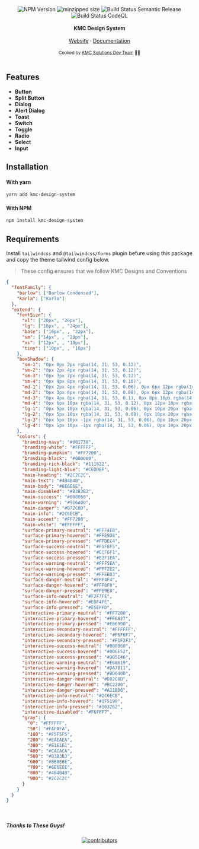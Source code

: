 <div align="center">
<img src="https://badgen.net/npm/v/kmc-design-system" alt="NPM Version" />
<img src="https://img.shields.io/bundlephobia/min/kmc-design-system" alt="minzipped size"/>
<img src="https://github.com/kmcwebdev/kmc-design-system/actions/workflows/publish.yml/badge.svg" alt="Build Status Semantic Release" />
<img src="https://github.com/kmcwebdev/kmc-design-system/actions/workflows/codeql.yml/badge.svg" alt="Build Status CodeQL" />
</a>
</div>
<br />
<div align="center"><strong>KMC Design System</strong></div>
<br />
<div align="center">
<a href="https://kmc.solutions/">Website</a> 
<span> · </span>
<a href="">Documentation</a> 
</div>

<br />
<div align="center">
  <sub>Cooked by <a href="https://github.com/kmcwebdev">KMC Solutions Dev Team</a> 👨‍🍳</sub>
</div>

<br />

## Features

- **Button**
- **Split Button**
- **Dialog**
- **Alert Dialog**
- **Toast**
- **Switch**
- **Toggle**
- **Radio**
- **Select**
- **Input**

## Installation

#### With yarn

```sh
yarn add kmc-design-system
```

#### With NPM

```sh
npm install kmc-design-system
```

## Requirements

Install `tailwindcss` and `@tailwindcss/forms` plugin befure using this package and copy the theme tailwind config below.

> These config ensures that we follow KMC Designs and Conventions

```json
{
  "fontFamily": {
    "barlow": ["Barlow Condensed"],
    "karla": ["Karla"]
  },
  "extend": {
    "fontSize": {
      "xl": ["20px", "26px"],
      "lg": ["18px", , "24px"],
      "base": ["16px", , "22px"],
      "sm": ["14px", , "20px"],
      "xs": ["12px", , "18px"],
      "tiny": ["10px", , "16px"]
    },
    "boxShadow": {
      "sm-1": "0px 0px 2px rgba(14, 31, 53, 0.12)",
      "sm-2": "0px 2px 4px rgba(14, 31, 53, 0.12)",
      "sm-3": "0px 3px 7px rgba(14, 31, 53, 0.12)",
      "sm-4": "0px 4px 8px rgba(14, 31, 53, 0.16)",
      "md-1": "0px 2px 4px rgba(14, 31, 53, 0.06), 0px 6px 12px rgba(14, 31, 53, 0.08), 0px 12px 20px rgba(14, 31, 53, 0.06)",
      "md-2": "0px 3px 6px rgba(14, 31, 53, 0.08), 0px 6px 12px rgba(14, 31, 53, 0.12), 0px 14px 24px rgba(14, 31, 53, 0.08)",
      "md-3": "0px 4px 8px rgba(14, 31, 53, 0.1), 0px 8px 16px rgba(14, 31, 53, 0.16), 0px 16px 28px -1px rgba(14, 31, 53, 0.1)",
      "md-4": "0px 6px 10px rgba(14, 31, 53, 0.12), 0px 12px 18px rgba(14, 31, 53, 0.2), 0px 20px 40px -1px rgba(14, 31, 53, 0.12)",
      "lg-1": "0px 5px 10px rgba(14, 31, 53, 0.06), 0px 10px 20px rgba(14, 31, 53, 0.12), 0px 16px 24px -1px rgba(14, 31, 53, 0.12), 0px 20px 38px -2px rgba(14, 31, 53, 0.06)",
      "lg-2": "0px 5px 10px rgba(14, 31, 53, 0.08), 0px 10px 20px rgba(14, 31, 53, 0.16), 0px 24px 32px -1px rgba(14, 31, 53, 0.16), 0px 32px 64px -2px rgba(14, 31, 53, 0.08)",
      "lg-3": "0px 5px 10px -1px rgba(14, 31, 53, 0.06), 0px 10px 20px -2px rgba(14, 31, 53, 0.1), 0px 16px 32px -3px rgba(14, 31, 53, 0.12), 0px 32px 64px -4px rgba(14, 31, 53, 0.14), 0px 40px 72px -5px rgba(14, 31, 53, 0.24)",
      "lg-4": "0px 5px 10px -1px rgba(14, 31, 53, 0.06), 0px 10px 20px -2px rgba(14, 31, 53, 0.1), 0px 16px 32px -3px rgba(14, 31, 53, 0.12), 0px 32px 64px -4px rgba(14, 31, 53, 0.14), 0px 56px 84px -5px rgba(14, 31, 53, 0.32)"
    },
    "colors": {
      "branding-navy": "#001738",
      "branding-white": "#FFFFFF",
      "branding-pumpkin": "#FF7200",
      "branding-black": "#000000",
      "branding-rich-black": "#111622",
      "branding-light-blue": "#CEDDEF",
      "main-heading": "#2C2C2C",
      "main-text": "#4B4B4B",
      "main-body": "#6E6E6E",
      "main-disabled": "#B3B3B3",
      "main-success": "#008060",
      "main-warning": "#916A00",
      "main-danger": "#D72C0D",
      "main-info": "#2C6ECB",
      "main-accent": "#FF7200",
      "main-white": "#FFFFFF",
      "surface-primary-neutral": "#FFF4EB",
      "surface-primary-hovered": "#FFE9D8",
      "surface-primary-pressed": "#FFDEC4",
      "surface-success-neutral": "#F1F8F5",
      "surface-success-hovered": "#ECF6F1",
      "surface-success-pressed": "#E2F1EA",
      "surface-warning-neutral": "#FFF5EA",
      "surface-warning-hovered": "#FFF2E2",
      "surface-warning-pressed": "#FFEBD3",
      "surface-danger-neutral": "#FFF4F4",
      "surface-danger-hovered": "#FFF0F0",
      "surface-danger-pressed": "#FFE9E8",
      "surface-info-neutral": "#F2F7FE",
      "surface-info-hovered": "#EDF4FE",
      "surface-info-pressed": "#E5EFFD",
      "interactive-primary-neutral": "#FF7200",
      "interactive-primary-hovered": "#FF8827",
      "interactive-primary-pressed": "#EB6900",
      "interactive-secondary-neutral": "#FFFFFF",
      "interactive-secondary-hovered": "#F6F6F7",
      "interactive-secondary-pressed": "#F1F2F3",
      "interactive-success-neutral": "#008060",
      "interactive-success-hovered": "#006E52",
      "interactive-success-pressed": "#005E46",
      "interactive-warning-neutral": "#E68619",
      "interactive-warning-hovered": "#DA7B11",
      "interactive-warning-pressed": "#BD640D",
      "interactive-danger-neutral": "#D82C0D",
      "interactive-danger-hovered": "#BC2200",
      "interactive-danger-pressed": "#A21B00",
      "interactive-info-neutral": "#2C6ECB",
      "interactive-info-hovered": "#1F5199",
      "interactive-info-pressed": "#103262",
      "interactive-disabled": "#F6F6F7",
      "gray": {
        "0": "#FFFFFF",
        "50": "#FAFAFA",
        "100": "#F5F5F5",
        "200": "#EAEAEA",
        "300": "#E1E1E1",
        "400": "#CACACA",
        "500": "#B3B3B3",
        "600": "#8E8E8E",
        "700": "#6E6E6E",
        "800": "#4B4B4B",
        "900": "#2C2C2C"
      }
    }
  }
}
```

<br/>

##### **Thanks to These Guys!**

<div align="center">
<a href="https://github.com/kmcwebdev/kmc-design-system/graphs/contributors">
  <img src="https://contrib.rocks/image?repo=kmcwebdev/kmc-design-system" alt='contributors' />
</a>
</div>
